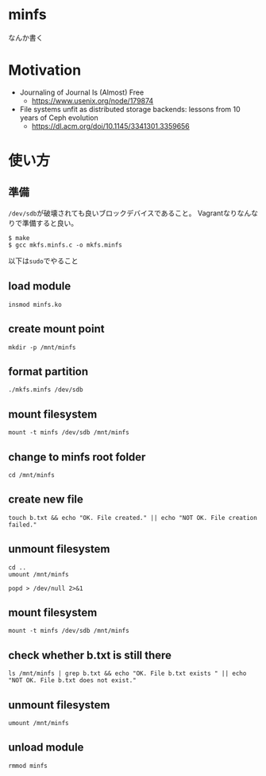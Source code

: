 # minfs
なんか書く

# Motivation
+ Journaling of Journal Is (Almost) Free
  + https://www.usenix.org/node/179874
+ File systems unfit as distributed storage backends: lessons from 10 years of Ceph evolution
  + https://dl.acm.org/doi/10.1145/3341301.3359656

# 使い方
## 準備
`/dev/sdb`が破壊されても良いブロックデバイスであること。
Vagrantなりなんなりで準備すると良い。

```
$ make
$ gcc mkfs.minfs.c -o mkfs.minfs
```

以下は`sudo`でやること

## load module
```
insmod minfs.ko
```

## create mount point
```
mkdir -p /mnt/minfs
```

## format partition
```
./mkfs.minfs /dev/sdb
```

## mount filesystem
```
mount -t minfs /dev/sdb /mnt/minfs
```

## change to minfs root folder
```
cd /mnt/minfs
```

## create new file
```
touch b.txt && echo "OK. File created." || echo "NOT OK. File creation failed."
```

## unmount filesystem
```
cd ..
umount /mnt/minfs

popd > /dev/null 2>&1
```

## mount filesystem
```
mount -t minfs /dev/sdb /mnt/minfs
```

## check whether b.txt is still there
```
ls /mnt/minfs | grep b.txt && echo "OK. File b.txt exists " || echo "NOT OK. File b.txt does not exist."
```

## unmount filesystem
```
umount /mnt/minfs
```

## unload module
```
rmmod minfs
```
